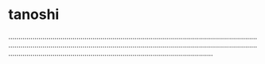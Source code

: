 # tanoshi
..............................................................................................................................................................................................................................................................................................................................................................